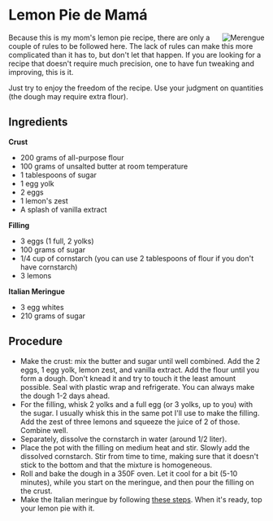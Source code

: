 # Lemon Pie de Mamá

<img src="LemonPie.jpg" alt="Merengue" class="food-image"
align ="right">

Because this is my mom's lemon pie recipe, there are only a couple of rules to be followed here. The lack of rules can make this more complicated than it has to, but don't let that happen. If you are looking for a recipe that doesn't require much precision, one to have fun tweaking and improving, this is it. 

Just try to enjoy the freedom of the recipe. Use your judgment on quantities (the dough may require extra flour).

## Ingredients
**Crust**
- 200 grams of all-purpose flour
- 100 grams of unsalted butter at room temperature
- 1 tablespoons of sugar
- 1 egg yolk
- 2 eggs
- 1 lemon's zest
- A splash of vanilla extract

**Filling**
- 3 eggs (1 full, 2 yolks)
- 100 grams of sugar
- 1/4 cup of cornstarch (you can use 2 tablespoons of flour if you don't have cornstarch)
- 3 lemons 

**Italian Meringue**
- 3 egg whites 
- 210 grams of sugar

## Procedure
- Make the crust: mix the butter and sugar until well combined. Add the 2 eggs, 1 egg yolk, lemon zest, and vanilla extract. Add the flour until you form a dough. Don't knead it and try to touch it the least amount possible. Seal with plastic wrap and refrigerate. You can always make the dough 1-2 days ahead.
- For the filling, whisk 2 yolks and a full egg (or 3 yolks, up to you) with the sugar. I usually whisk this in the same pot I'll use to make the filling. Add the zest of three lemons and squeeze the juice of 2 of those. Combine well.
- Separately, dissolve the cornstarch in water (around 1/2 liter). 
- Place the pot with the filling on medium heat and stir. Slowly add the dissolved cornstarch. Stir from time to time, making sure that it doesn't stick to the bottom and that the mixture is homogeneous.
- Roll and bake the dough in a 350F oven. Let it cool for a bit (5-10 minutes), while you start on the meringue, and then pour the filling on the crust.
- Make the Italian meringue by following [these steps](MerengueItaliano). When it's ready, top your lemon pie with it.


